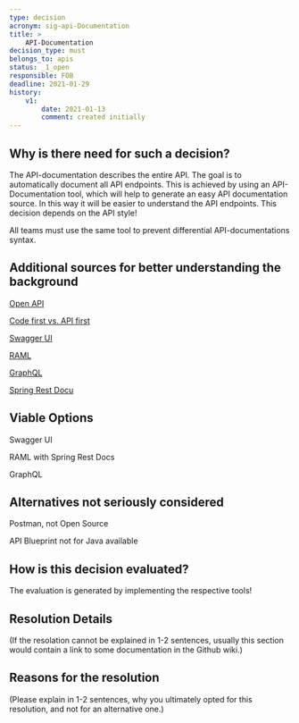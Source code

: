 ```yaml
---
type: decision
acronym: sig-api-Documentation 
title: >
    API-Documentation
decision_type: must
belongs_to: apis
status: _1_open
responsible: FOB
deadline: 2021-01-29
history:
    v1:
        date: 2021-01-13
        comment: created initially
---
```


## Why is there need for such a decision?
The API-documentation describes the entire
API. The goal is to automatically document all API endpoints. This is achieved by using an API-Documentation tool, which will help to generate an easy API documentation source.
In this way it will be easier to understand the API endpoints. This decision depends on the API style!

All teams must use the same tool to prevent differential API-documentations syntax.

## Additional sources for better understanding the background

[Open API](https://entwickler.de/online/development/einstieg-in-openapi-v3-579830417.html)

[Code first vs. API first](https://apisyouwonthate.com/blog/api-design-first-vs-code-first)

[Swagger UI](https://swagger.io/tools/swagger-ui/)

[RAML](https://raml.org/)

[GraphQL](https://nordicapis.com/graphql-documentation-generators-explorers-and-tools/)

[Spring Rest Docu](https://spring.io/projects/spring-restdocs)

## Viable Options
Swagger UI

RAML with Spring Rest Docs

GraphQL

## Alternatives not seriously considered

Postman, not Open Source

API Blueprint not for Java available 

## How is this decision evaluated?

The evaluation is generated by implementing the respective tools!
 
## Resolution Details

(If the resolation cannot be explained in 1-2 sentences, usually this section would contain a link to some
documentation in the Github wiki.)


## Reasons for the resolution

(Please explain in 1-2 sentences, why you ultimately opted for this resolution, and not for an alternative one.)

